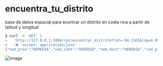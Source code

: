 # encuentra_tu_distrito
base de datos espacial para econtrar un distrito en costa rica a partir de latitud y longitud

```bash
$ curl -X 'GET' \
>   'http://127.0.0.1:3000/rpc/encontrar_distrito?lat=-84.1165&lng=9.9983' \
>   -H 'accept: application/json'
{"nom_prov":"HEREDIA","nom_cant":"HEREDIA","nom_dist":"HEREDIA","cod_prov":4,"cod_cant":1,"cod_dist":1}
```

![image](https://github.com/apucontilde/encuentra_tu_distrito/assets/115139887/f7d2a400-d43d-4574-bc10-c6c5a663ca04)
